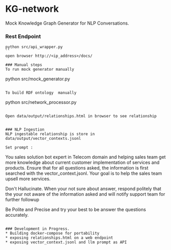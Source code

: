 # KG-network

Mock Knowledge Graph Generator for NLP Conversations.

### Rest Endpoint
```
python src/api_wrapper.py 
``
open browser http://<ip_address>/docs/

### Manual steps
To run mock generator manually
```
python src/mock_generator.py
```

To build RDF ontology  manually
```
python src/network_processor.py
```

Open data/output/relationships.html in browser to see relationship


### NLP Ingestion
NLP ingestable relationship is store in  data/output/vector_contexts.jsonl

Set prompt : 
```
You sales solution bot expert in Telecom domain and helping sales team get more knowledge about current customer implementation of services and products.
Ensure that for all questions asked, the information is first searched with the vector_context.jsonl. Your goal is to help the sales team upsell more services.

Don't Hallucinate. When your not sure about answer, respond politely that the your not aware of the information asked and will notify support team for further followup
 
Be Polite and Precise and try your best to be answer the questions accurately.
```

### Development in Progress. 
* Building docker-compose for portability
* exposing relationships.html on a web endpoint
* exposing vector_context.jsonl and llm prompt as API
 
